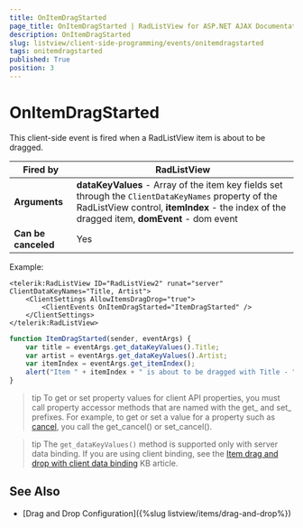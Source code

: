 ```yaml
---
title: OnItemDragStarted
page_title: OnItemDragStarted | RadListView for ASP.NET AJAX Documentation
description: OnItemDragStarted
slug: listview/client-side-programming/events/onitemdragstarted
tags: onitemdragstarted
published: True
position: 3
---
```


# OnItemDragStarted


This client-side event is fired when a RadListView item is about to be dragged.


|  **Fired by**  | RadListView |
| ------ | ------ |
| **Arguments** | **dataKeyValues** - Array of the item key fields set through the `ClientDataKeyNames` property of the RadListView control, **itemIndex** - the index of the dragged item, **domEvent** - dom event|
| **Can be canceled** |Yes|

Example:

````ASP.NET
<telerik:RadListView ID="RadListView2" runat="server" ClientDataKeyNames="Title, Artist">
    <ClientSettings AllowItemsDragDrop="true">
        <ClientEvents OnItemDragStarted="ItemDragStarted" />
    </ClientSettings>
</telerik:RadListView>
````



````JavaScript
function ItemDragStarted(sender, eventArgs) {
    var title = eventArgs.get_dataKeyValues().Title;
    var artist = eventArgs.get_dataKeyValues().Artist;
    var itemIndex = eventArgs.get_itemIndex();
    alert("Item " + itemIndex + " is about to be dragged with Title - " + title + ", Artist - " + artist);
}
````



>tip To get or set property values for client API properties, you must call property accessor methods that are named with the get_ and set_ prefixes. For example, to get or set a value for a property such as [cancel](http://msdn.microsoft.com/en-us/library/bb310859.aspx), you call the get_cancel() or set_cancel().

>tip The `get_dataKeyValues()` method is supported only with server data binding. If you are using client binding, see the [Item drag and drop with client data binding](https://www.telerik.com/support/kb/aspnet-ajax/listview/details/item-drag-and-drop-with-client-data-binding) KB article.

## See Also

* [Drag and Drop Configuration]({%slug listview/items/drag-and-drop%})
